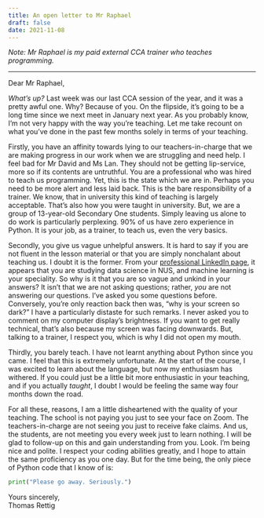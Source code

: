 ```yaml
---
title: An open letter to Mr Raphael
draft: false
date: 2021-11-08
---
```

_Note: Mr Raphael is my paid external <span title="Co-curriclar Activity">CCA</span> trainer who teaches programming._

<hr>

<smcp>Dear Mr Raphael,</smcp>

_What’s up?_ Last week was our last <smcp title="Co-curricular Activity">CCA</smcp> session of the year, and it was a pretty awful one. Why? Because of you. On the flipside, it’s going to be a long time since we next meet in January next year. As you probably know, I’m not very happy with the way you’re teaching. Let me take recount on what you’ve done in the past few months solely in terms of your teaching.

Firstly, you have an affinity towards lying to our teachers-in-charge that we are making progress in our work when we are struggling and need help. I feel bad for Mr David and Ms Lan. They should not be getting lip-service, more so if its contents are untruthful. You are a professional who was hired to teach us programming. Yet, this is the state which we are in. Perhaps you need to be more alert and less laid back. This is the bare responsibility of a trainer. We know, that in university this kind of teaching is largely acceptable. That’s also how you were taught in university. But, we are a group of 13-year-old Secondary One students. Simply leaving us alone to do work is particularly perplexing. 90% of us have zero experience in Python. It is your job, as a trainer, to teach us, even the very basics.

Secondly, you give us vague unhelpful answers. It is hard to say if you are not fluent in the lesson material or that you are simply nonchalant about teaching us. I doubt it is the former. From your [professional LinkedIn page](https://www.linkedin.com/in/raphael-roshan-joseph/), it appears that you are studying data science in <smcp title="National University of Singapore">NUS</smcp>, and machine learning is your speciality. So why is it that you are so vague and unkind in your answers? It isn’t that we are not asking questions; rather, _you_ are not answering our questions. I’ve asked you some questions before. Conversely, you’re only reaction back then was, “why is your screen so dark?” I have a particularly distaste for such remarks. I never asked you to comment on my computer display’s brightness. If you want to get really technical, that’s also because my screen was facing downwards. But, talking to a trainer, I respect you, which is why I did not open my mouth.

Thirdly, you barely teach. I have not learnt anything about Python since you came. I feel that this is extremely unfortunate. At the start of the course, I was excited to learn about the language, but now my enthusiasm has withered. If you could just be a little bit more enthusiastic in your teaching, and if you actually _taught_, I doubt I would be feeling the same way four months down the road.

For all these, reasons, I am a little disheartened with the quality of your teaching. The school is not paying you just to see your face on Zoom. The teachers-in-charge are not seeing you just to receive fake claims. And us, the students, are not meeting you every week just to learn nothing. I will be glad to follow-up on this and gain understanding from you. Look. I’m being nice and polite. I respect your coding abilities greatly, and I hope to attain the same proficiency as you one day. But for the time being, the only piece of Python code that I know of is:

```python
print("Please go away. Seriously.")
```

<smcp>Yours sincerely,</smcp><br>Thomas Rettig

